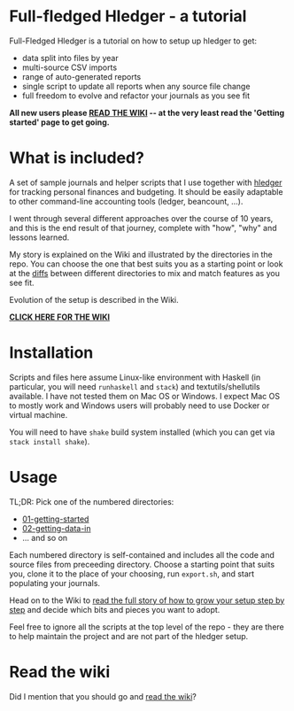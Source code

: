 # Full-fledged Hledger - a tutorial

Full-Fledged Hledger is a tutorial on how to setup up hledger to get:
- data split into files by year
- multi-source CSV imports
- range of auto-generated reports
- single script to update all reports when any source file change
- full freedom to evolve and refactor your journals as you see fit

**All new users please [READ THE WIKI](https://github.com/adept/full-fledged-hledger/wiki) -- at the very least read the 'Getting started' page to get going.**

# What is included?

A set of sample journals and helper scripts that I use together with [hledger](http://hledger.org) for tracking personal finances
and budgeting. It should be easily adaptable to other command-line accounting tools (ledger, beancount, ...).

I went through several different approaches over the course of 10 years, and this is the end result of that journey, complete with "how", "why" and lessons learned. 

My story is explained on the Wiki and illustrated by the directories
in the repo. You can choose the one that best suits you as a starting
point or look at the [diffs](../../tree/master/diffs) between
different directories to mix and match features as you see fit.

Evolution of the setup is described in the Wiki.

**[CLICK HERE FOR THE WIKI](https://github.com/adept/full-fledged-hledger/wiki)**

# Installation

Scripts and files here assume Linux-like environment with Haskell (in
particular, you will need `runhaskell` and `stack`) and
textutils/shellutils available. I have not tested them on Mac OS or
Windows. I expect Mac OS to mostly work and Windows users will
probably need to use Docker or virtual machine.

You will need to have `shake` build system installed (which you can
get via `stack install shake`). 

# Usage

TL;DR: Pick one of the numbered directories:
* [01-getting-started](../../tree/master/01-getting-started)
* [02-getting-data-in](../../tree/master/02-getting-data-in)
* ... and so on

Each numbered directory is self-contained and  includes all the code and source files from preceeding directory. Choose a starting point that suits you, clone it to the place of your choosing, run `export.sh`, and start populating your journals. 

Head on to the Wiki to [read the full story of how to grow your setup step by step](https://github.com/adept/full-fledged-hledger/wiki) and decide which bits and pieces you want to adopt.

Feel free to ignore all the scripts at the top level of the repo - they are there to help maintain the project and are not part of the hledger setup.

# Read the wiki

Did I mention that you should go and [read the wiki](https://github.com/adept/full-fledged-hledger/wiki)?

